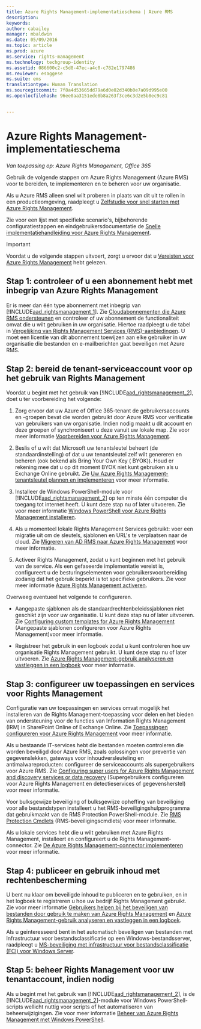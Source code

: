 ```yaml
---
title: Azure Rights Management-implementatieschema | Azure RMS
description: 
keywords: 
author: cabailey
manager: mbaldwin
ms.date: 05/09/2016
ms.topic: article
ms.prod: azure
ms.service: rights-management
ms.technology: techgroup-identity
ms.assetid: 086600c2-c5d8-47ec-a4c0-c782e1797486
ms.reviewer: esaggese
ms.suite: ems
translationtype: Human Translation
ms.sourcegitcommit: 7f8a4d53665dd79a6d0e02d340b0e7a09d995e00
ms.openlocfilehash: 96ee0aa3151ede8b8a263f3ce6c3d2e5b8ec9c81


---
```


# Azure Rights Management-implementatieschema

*Van toepassing op: Azure Rights Management, Office 365*

Gebruik de volgende stappen om Azure Rights Management (Azure RMS) voor te bereiden, te implementeren en te beheren voor uw organisatie.

Als u Azure RMS alleen snel wilt proberen in plaats van dit uit te rollen in een productieomgeving, raadpleegt u [Zelfstudie voor snel starten met Azure Rights Management](../get-started/quick-start-tutorial.md).

Zie voor een lijst met specifieke scenario's, bijbehorende configuratiestappen en eindgebruikersdocumentatie de [Snelle implementatiehandleiding voor Azure Rights Management](../get-started/rapid-deployment-guide.md).

> [!IMPORTANT]
> Voordat u de volgende stappen uitvoert, zorgt u ervoor dat u [Vereisten voor Azure Rights Management](../get-started/requirements-azure-rms.md) hebt gelezen.

## Stap 1: controleer of u een abonnement hebt met inbegrip van Azure Rights Management
Er is meer dan één type abonnement met inbegrip van [!INCLUDE[aad_rightsmanagement_1](../includes/aad_rightsmanagement_1_md.md)]. Zie [Cloudabonnementen die Azure RMS ondersteunen](../get-started/requirements-subscriptions.md) en controleer of uw abonnement de functionaliteit omvat die u wilt gebruiken in uw organisatie. Hiertoe raadpleegt u de tabel in [Vergelijking van Rights Management Services (RMS)-aanbiedingen](https://technet.microsoft.com/dn858608). U moet een licentie van dit abonnement toewijzen aan elke gebruiker in uw organisatie die bestanden en e-mailberichten gaat beveiligen met Azure RMS.

## Stap 2: bereid de tenant-serviceaccount voor op het gebruik van Rights Management
Voordat u begint met het gebruik van [!INCLUDE[aad_rightsmanagement_2](../includes/aad_rightsmanagement_2_md.md)], doet u ter voorbereiding het volgende:

1.  Zorg ervoor dat uw Azure of Office 365-tenant de gebruikersaccounts en -groepen bevat die worden gebruikt door Azure RMS voor verificatie van gebruikers van uw organisatie. Indien nodig maakt u dit account en deze groepen of synchroniseert u deze vanuit uw lokale map. Zie voor meer informatie [Voorbereiden voor Azure Rights Management](prepare.md).

2.  Beslis of u wilt dat Microsoft uw tenantsleutel beheert (de standaardinstelling) of dat u uw tenantsleutel zelf wilt genereren en beheren (ook bekend als Bring Your Own Key ( BYOK)). Houd er rekening mee dat u op dit moment BYOK niet kunt gebruiken als u Exchange Online gebruikt. Zie [Uw Azure Rights Management-tenantsleutel plannen en implementeren](plan-implement-tenant-key.md) voor meer informatie.

3.  Installeer de Windows PowerShell-module voor [!INCLUDE[aad_rightsmanagement_2](../includes/aad_rightsmanagement_2_md.md)] op ten minste één computer die toegang tot internet heeft. U kunt deze stap nu of later uitvoeren. Zie voor meer informatie [Windows PowerShell voor Azure Rights Management installeren](../deploy-use/install-powershell.md).

4.  Als u momenteel lokale Rights Management Services gebruikt: voer een migratie uit om de sleutels, sjablonen en URL's te verplaatsen naar de cloud. Zie [Migreren van AD RMS naar Azure Rights Management](migrate-from-ad-rms-to-azure-rms.md) voor meer informatie.

5.  Activeer Rights Management, zodat u kunt beginnen met het gebruik van de service. Als een gefaseerde implementatie vereist is, configureert u de besturingselementen voor gebruikersvoorbereiding zodanig dat het gebruik beperkt is tot specifieke gebruikers. Zie voor meer informatie [Azure Rights Management activeren](../deploy-use/activate-service.md).

Overweeg eventueel het volgende te configureren.

-   Aangepaste sjablonen als de standaardrechtenbeleidssjablonen niet geschikt zijn voor uw organisatie. U kunt deze stap nu of later uitvoeren. Zie [Configuring custom templates for Azure Rights Management](../deploy-use/configure-custom-templates.md) (Aangepaste sjablonen configureren voor Azure Rights Management)voor meer informatie.

-   Registreer het gebruik in een logboek zodat u kunt controleren hoe uw organisatie Rights Management gebruikt. U kunt deze stap nu of later uitvoeren. Zie [Azure Rights Management-gebruik analyseren en vastleggen in een logboek](../deploy-use/log-analyze-usage.md) voor meer informatie.

## Stap 3: configureer uw toepassingen en services voor Rights Management
Configuratie van uw toepassingen en services omvat mogelijk het installeren van de Rights Management-toepassing voor delen en het bieden van ondersteuning voor de functies van Information Rights Management (IRM) in SharePoint Online of Exchange Online. Zie [Toepassingen configureren voor Azure Rights Management](../deploy-use/configure-applications.md) voor meer informatie.

Als u bestaande IT-services hebt die bestanden moeten controleren die worden beveiligd door Azure RMS, zoals oplossingen voor preventie van gegevenslekken, gateways voor inhoudversleuteling en antimalwareproducten: configureer de serviceaccounts als supergebruikers voor Azure RMS. Zie [Configuring super users for Azure Rights Management and discovery services or data recovery](../deploy-use/configure-super-users.md) (Supergebruikers configureren voor Azure Rights Management en detectieservices of gegevensherstel) voor meer informatie.

Voor bulksgewijze beveiliging of bulksgewijze opheffing van beveiliging voor alle bestandstypen installeert u het RMS-beveiligingshulpprogramma dat gebruikmaakt van de RMS Protection PowerShell-module. Zie [RMS Protection Cmdlets](https://msdn.microsoft.com/library/mt433195.aspx) (RMS-beveiligingscmdlets) voor meer informatie.

Als u lokale services hebt die u wilt gebruiken met Azure Rights Management, installeert en configureert u de Rights Management-connector. Zie [De Azure Rights Management-connector implementeren](../deploy-use/deploy-rms-connector.md) voor meer informatie.

## Stap 4: publiceer en gebruik inhoud met rechtenbescherming
U bent nu klaar om beveiligde inhoud te publiceren en te gebruiken, en in het logboek te registreren u hoe uw bedrijf Rights Management gebruikt. Zie voor meer informatie [Gebruikers helpen bij het beveiligen van bestanden door gebruik te maken van Azure Rights Management](../deploy-use/help-users.md) en [Azure Rights Management-gebruik analyseren en vastleggen in een logboek](../deploy-use/log-analyze-usage.md).

Als u geïnteresseerd bent in het automatisch beveiligen van bestanden met Infrastructuur voor bestandsclassificatie op een Windows-bestandsserver, raadpleegt u [MS-beveiliging met infrastructuur voor bestandsclassificatie (FCI) voor Windows Server](../rms-client/configure-fci.md).

## Stap 5: beheer Rights Management voor uw tenantaccount, indien nodig
Als u begint met het gebruik van [!INCLUDE[aad_rightsmanagement_2](../includes/aad_rightsmanagement_2_md.md)], is de [!INCLUDE[aad_rightsmanagement_2](../includes/aad_rightsmanagement_2_md.md)]-module voor Windows PowerShell-scripts wellicht nuttig voor scripts of het automatiseren van beheerwijzigingen. Zie voor meer informatie [Beheer van Azure Rights Management met Windows PowerShell](../deploy-use/administer-powershell.md).





<!--HONumber=Jun16_HO4-->


